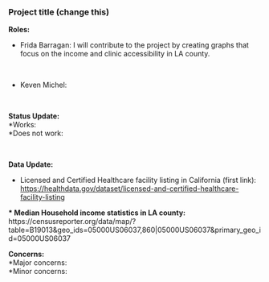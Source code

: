 ### Project title (change this)
<b>Roles:</b>
<br>
* Frida Barragan: I will contribute to the project by creating graphs that focus on the income and clinic accessibility in LA county.
<br>

* Keven Michel:
<br>

<b>Status Update:</b>
<br>
*Works:
<br>
*Does not work:

<br>

<b>Data Update:</b>

  * Licensed and Certified Healthcare facility listing in California (first link): </b>
https://healthdata.gov/dataset/licensed-and-certified-healthcare-facility-listing

<b>
  * Median Household income statistics in LA county: </b>
https://censusreporter.org/data/map/?table=B19013&geo_ids=05000US06037,860|05000US06037&primary_geo_id=05000US06037

<br>

<b>Concerns:</b>
<br>
*Major concerns:
<br>
*Minor concerns:
